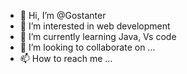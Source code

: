 - 👋 Hi, I’m @Gostanter
- 👀 I’m interested in web development
- 🌱 I’m currently learning Java, Vs code
- 💞️ I’m looking to collaborate on ...
- 📫 How to reach me ...

<!---
Gostanter/Gostanter is a ✨ special ✨ repository because its `README.md` (this file) appears on your GitHub profile.
You can click the Preview link to take a look at your changes.
--->
